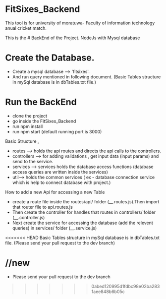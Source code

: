 # FitSixes_Backend

This tool is for university of moratuwa- Faculty of information technology anual cricket match.

This is the # BackEnd of the Project. NodeJs with Mysql database
# Create the Database.
* Create a mysql database --> 'fitsixes'.
* And run query mentioned in following document.
(Basic Tables structure in mySql database is in dbTables.txt file.)

# Run the BackEnd
* clone the project
* go inside the FitSixes_Backend
* run npm install
* run npm start (default running port is 3000)

Basic Structure ,
* routes --> holds the api routes and directs the api calls to the controllers. 
* controllers --> for adding validations , get input data (input params) and send to the service.
* services --> services holds the database access functions (database access queries are written inside the services) 
* util--> holds the common services ( ex - database connection service which is help to connect database with project.)

How to add a new Api for accessing a new Table
* create a route file inside the routes/api/ folder (__.routes.js).Then import that router file to api.routes.js
* Then create the controller for handles that routes in controllers/ folder (__.controller.js)
* Next create the service for accessing the database (add the relevent queries) in services/ folder (__.service.js) 

<<<<<<< HEAD
Basic Tables structure in mySql database is in dbTables.txt file.
(Please send your pull request to the dev branch)


//new 
=======
* Please send your pull request to the dev branch
>>>>>>> 0abed120995d1fdbc98e02ba2831aee848b6b05c

